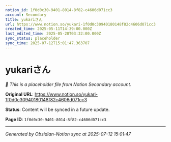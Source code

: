 ```yaml
---
notion_id: 1f0d0c30-9401-8014-8f82-c4606d071cc3
account: Secondary
title: yukariさん
url: https://www.notion.so/yukari-1f0d0c30940180148f82c4606d071cc3
created_time: 2025-05-11T14:39:00.000Z
last_edited_time: 2025-05-20T03:32:00.000Z
sync_status: placeholder
sync_time: 2025-07-12T15:01:47.363707
---
```


# yukariさん

*🔄 This is a placeholder file from Notion Secondary account.*

**Original URL**: https://www.notion.so/yukari-1f0d0c30940180148f82c4606d071cc3

**Status**: Content will be synced in a future update.

**Page ID**: `1f0d0c30-9401-8014-8f82-c4606d071cc3`

---

*Generated by Obsidian-Notion sync at 2025-07-12 15:01:47*
